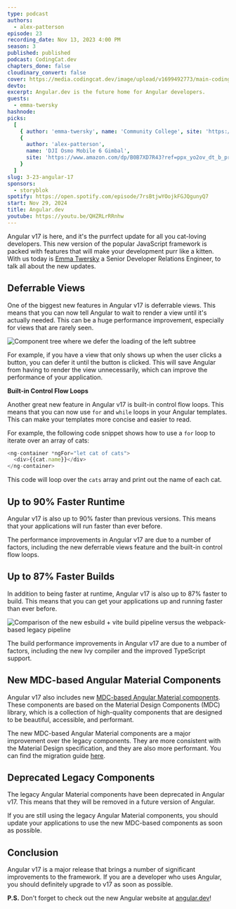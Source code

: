 ```yaml
---
type: podcast
authors:
  - alex-patterson
episode: 23
recording_date: Nov 13, 2023 4:00 PM
season: 3
published: published
podcast: CodingCat.dev
chapters_done: false
cloudinary_convert: false
cover: https://media.codingcat.dev/image/upload/v1699492773/main-codingcatdev-photo/3.24-angular-dev.png
devto:
excerpt: Angular.dev is the future home for Angular developers.
guests:
  - emma-twersky
hashnode:
picks:
  [
    { author: 'emma-twersky', name: 'Community College', site: 'https://www.ccsf.edu/' },
    {
      author: 'alex-patterson',
      name: 'DJI Osmo Mobile 6 Gimbal',
      site: 'https://www.amazon.com/dp/B0B7XD7R43?ref=ppx_yo2ov_dt_b_product_details&th=1'
    }
  ]
slug: 3-23-angular-17
sponsors:
  - storyblok
spotify: https://open.spotify.com/episode/7rsBtjwYOojkFGJQgunyQ7
start: Nov 29, 2024
title: Angular.dev
youtube: https://youtu.be/QHZRLrRRnhw
---
```


Angular v17 is here, and it's the purrfect update for all you cat-loving developers. This new version of the popular JavaScript framework is packed with features that will make your development purr like a kitten. With us today is [Emma Twersky](/guest/emma-twersky) a Senior Developer Relations Engineer, to talk all about the new updates.

## Deferrable Views

One of the biggest new features in Angular v17 is deferrable views. This means that you can now tell Angular to wait to render a view until it's actually needed. This can be a huge performance improvement, especially for views that are rarely seen.

![Component tree where we defer the loading of the left subtree](https://media.codingcat.dev/image/upload/v1699493510/main-codingcatdev-photo/0_HFC_1HTlO0pN-_KN.png)

For example, if you have a view that only shows up when the user clicks a button, you can defer it until the button is clicked. This will save Angular from having to render the view unnecessarily, which can improve the performance of your application.

**Built-in Control Flow Loops**

Another great new feature in Angular v17 is built-in control flow loops. This means that you can now use `for` and `while` loops in your Angular templates. This can make your templates more concise and easier to read.

For example, the following code snippet shows how to use a `for` loop to iterate over an array of cats:

```ts
<ng-container *ngFor="let cat of cats">
  <div>{{cat.name}}</div>
</ng-container>
```

This code will loop over the `cats` array and print out the name of each cat.

## Up to 90% Faster Runtime

Angular v17 is also up to 90% faster than previous versions. This means that your applications will run faster than ever before.

The performance improvements in Angular v17 are due to a number of factors, including the new deferrable views feature and the built-in control flow loops.

## Up to 87% Faster Builds

In addition to being faster at runtime, Angular v17 is also up to 87% faster to build. This means that you can get your applications up and running faster than ever before.

![Comparison of the new esbuild + vite build pipeline versus the webpack-based legacy pipeline](https://media.codingcat.dev/image/upload/v1699493700/main-codingcatdev-photo/0_QgWDUlZy3ELEJmOS.png)

The build performance improvements in Angular v17 are due to a number of factors, including the new Ivy compiler and the improved TypeScript support.

## New MDC-based Angular Material Components

Angular v17 also includes new [MDC-based Angular Material components](https://github.com/material-components/material-components-web). These components are based on the Material Design Components (MDC) library, which is a collection of high-quality components that are designed to be beautiful, accessible, and performant.

The new MDC-based Angular Material components are a major improvement over the legacy components. They are more consistent with the Material Design specification, and they are also more performant. You can find the migration guide [here](https://material.angular.io/guide/mdc-migration).

## Deprecated Legacy Components

The legacy Angular Material components have been deprecated in Angular v17. This means that they will be removed in a future version of Angular.

If you are still using the legacy Angular Material components, you should update your applications to use the new MDC-based components as soon as possible.

## Conclusion

Angular v17 is a major release that brings a number of significant improvements to the framework. If you are a developer who uses Angular, you should definitely upgrade to v17 as soon as possible.

**P.S.** Don't forget to check out the new Angular website at [angular.dev](https://angular.dev)!
